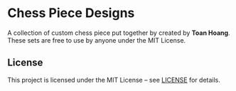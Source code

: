 # Chess Piece Designs

A collection of custom chess piece put together by created by **Toan Hoang**.  
These sets are free to use by anyone under the MIT License.

## License

This project is licensed under the MIT License – see [LICENSE](LICENSE) for details.
